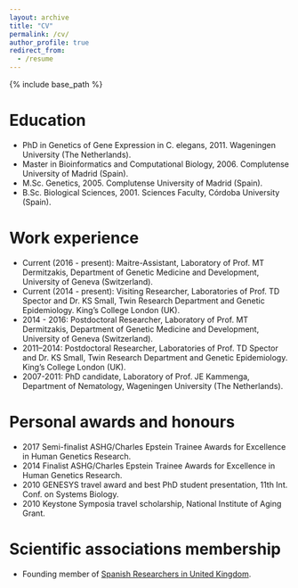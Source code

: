 ```yaml
---
layout: archive
title: "CV"
permalink: /cv/
author_profile: true
redirect_from:
  - /resume
---
```


{% include base_path %}

Education
======
* PhD in Genetics of Gene Expression in C. elegans, 2011. Wageningen University (The Netherlands).
* Master in Bioinformatics and Computational Biology, 2006. Complutense University of Madrid (Spain). 
* M.Sc. Genetics, 2005. Complutense University of Madrid (Spain). 
* B.Sc. Biological Sciences, 2001. Sciences Faculty, Córdoba University (Spain).

Work experience
======
* Current (2016 - present): Maitre-Assistant, Laboratory of Prof. MT Dermitzakis, Department of Genetic Medicine and Development, University of Geneva (Switzerland).
* Current (2014 - present):  Visiting Researcher, Laboratories of Prof. TD Spector and Dr. KS Small, Twin Research Department and Genetic Epidemiology. King’s College London (UK).
* 2014 - 2016: Postdoctoral Researcher, Laboratory of Prof. MT Dermitzakis, Department of Genetic Medicine and Development, University of Geneva (Switzerland).
* 2011–2014: Postdoctoral Researcher, Laboratories of Prof. TD Spector and Dr. KS Small, Twin Research Department and Genetic Epidemiology. King’s College London (UK). 
* 2007-2011: PhD candidate, Laboratory of Prof. JE Kammenga, Department of Nematology, Wageningen University (The Netherlands). 
  
  
Personal awards and honours
======
* 2017 Semi-finalist ASHG/Charles Epstein Trainee Awards for Excellence in Human Genetics Research. 
* 2014 Finalist ASHG/Charles Epstein Trainee Awards for Excellence in Human Genetics Research. 
* 2010 GENESYS travel award and best PhD student presentation, 11th Int. Conf. on Systems Biology. 
* 2010 Keystone Symposia travel scholarship, National Institute of Aging Grant. 
  
Scientific associations membership
======
* Founding member of [Spanish Researchers in United Kingdom](http://www.sruk.org.uk).

